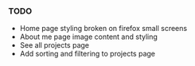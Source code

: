 ### TODO
- Home page styling broken on firefox small screens
- About me page image content and styling
- See all projects page
- Add sorting and filtering to projects page
